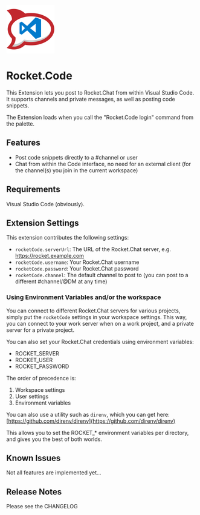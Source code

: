 ![logo](icon128.png)
# Rocket.Code

This Extension lets you post to Rocket.Chat from within Visual Studio Code. It supports channels and private messages, as well as posting code snippets.

The Extension loads when you call the "Rocket.Code login" command from the palette.

## Features

* Post code snippets directly to a #channel or user
* Chat from within the Code interface, no need for an external client (for the channel(s) you join in the current workspace)

## Requirements

Visual Studio Code (obviously).

## Extension Settings

This extension contributes the following settings:

* `rocketCode.serverUrl`: The URL of the Rocket.Chat server, e.g. https://rocket.example.com
* `rocketCode.username`: Your Rocket.Chat username
* `rocketCode.password`: Your Rocket.Chat password
* `rocketCode.channel`: The default channel to post to (you can post to a different #channel/@DM at any time)

### Using Environment Variables and/or the workspace

You can connect to different Rocket.Chat servers for various projects, simply put the `rocketCode` settings in your workspace settings. This way, you can connect to your work server when on a work project, and a private server for a private project.

You can also set your Rocket.Chat credentials using environment variables:

* ROCKET_SERVER
* ROCKET_USER
* ROCKET_PASSWORD

The order of precedence is:

1. Workspace settings
1. User settings
1. Environment variables

You can also use a utility such as `direnv`, which you can get here: [https://github.com/direnv/direnv](https://github.com/direnv/direnv)

This allows you to set the ROCKET_* environment variables per directory, and gives you the best of both worlds.

## Known Issues

Not all features are implemented yet...

## Release Notes

Please see the CHANGELOG
